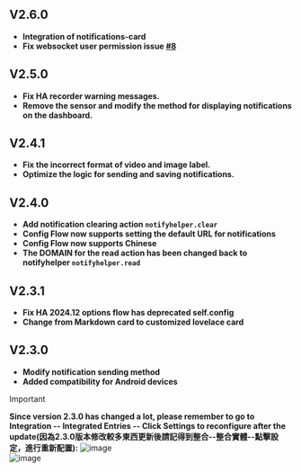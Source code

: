 ## V2.6.0
- **Integration of notifications-card**
- **Fix websocket user permission issue [#8](https://github.com/kukuxx/HA-NotifyHelper/issues/8)**
## V2.5.0

- **Fix HA recorder warning messages.**
- **Remove the sensor and modify the method for displaying notifications on the dashboard.**

## V2.4.1

- **Fix the incorrect format of video and image label.**
- **Optimize the logic for sending and saving notifications.**

## V2.4.0

- **Add notification clearing action `notifyhelper.clear`**
- **Config Flow now supports setting the default URL for notifications**
- **Config Flow now supports Chinese**
- **The DOMAIN for the read action has been changed back to notifyhelper `notifyhelper.read`**

## V2.3.1

- **Fix HA 2024.12 options flow has deprecated self.config**
- **Change from Markdown card to customized lovelace card**

## V2.3.0

- **Modify notification sending method**
- **Added compatibility for Android devices**

> [!Important]
> <b>Since version 2.3.0 has changed a lot, please remember to go to Integration -- Integrated Entries -- Click Settings to reconfigure after the update(因為2.3.0版本修改較多東西更新後請記得到整合--整合實體--點擊設定，進行重新配置):</b>
![image](/doc/update_settings1.png) <br>
![image](/doc/update_settings2.png)
